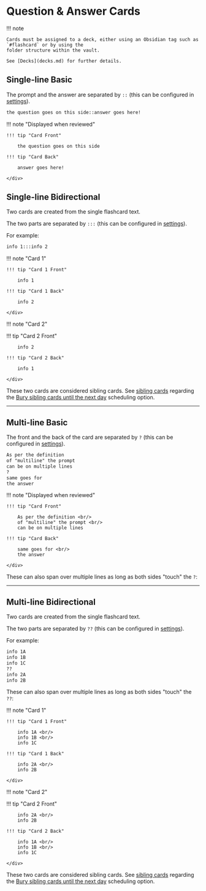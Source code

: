 # Question & Answer Cards

!!! note

    Cards must be assigned to a deck, either using an Obsidian tag such as `#flashcard` or by using the
    folder structure within the vault. 

    See [Decks](decks.md) for further details.



## Single-line Basic

The prompt and the answer are separated by `::` (this can be configured in [settings]( ../plugin-settings.md#flashcard-separators)).

```markdown
the question goes on this side::answer goes here!
```

!!! note "Displayed when reviewed"
    <div class="grid" markdown>

    !!! tip "Card Front"

        the question goes on this side

    !!! tip "Card Back"

        answer goes here!

    </div>

## Single-line Bidirectional

Two cards are created from the single flashcard text.

The two parts are separated by `:::` (this can be configured in [settings]( ../plugin-settings.md#flashcard-separators)).

For example:

```markdown
info 1:::info 2
```

!!! note "Card 1"
    <div class="grid" markdown>

    !!! tip "Card 1 Front"

        info 1

    !!! tip "Card 1 Back"

        info 2

    </div>

!!! note "Card 2"
    <div class="grid" markdown>
    !!! tip "Card 2 Front"

        info 2

    !!! tip "Card 2 Back"

        info 1

    </div>

These two cards are considered sibling cards. See [sibling cards](flashcards.md#sibling-cards) regarding the 
[Bury sibling cards until the next day](../plugin-settings.md#flashcard-review) scheduling option.

---

## Multi-line Basic

The front and the back of the card are separated by `?` (this can be configured in [settings]( ../plugin-settings.md#flashcard-separators)).

```markdown
As per the definition
of "multiline" the prompt
can be on multiple lines
?
same goes for
the answer
```

!!! note "Displayed when reviewed"
    <div class="grid" markdown>

    !!! tip "Card Front"

        As per the definition <br/>
        of "multiline" the prompt <br/>
        can be on multiple lines

    !!! tip "Card Back"

        same goes for <br/>
        the answer

    </div>


These can also span over multiple lines as long as both sides "touch" the `?`:



---


## Multi-line Bidirectional

Two cards are created from the single flashcard text.

The two parts are separated by `??` (this can be configured in [settings]( ../plugin-settings.md#flashcard-separators)).

For example:

```markdown
info 1A
info 1B
info 1C
?? 
info 2A
info 2B
```

These can also span over multiple lines as long as both sides "touch" the `??`:

!!! note "Card 1"
    <div class="grid" markdown>

    !!! tip "Card 1 Front"

        info 1A <br/>
        info 1B <br/>
        info 1C

    !!! tip "Card 1 Back"

        info 2A <br/>
        info 2B

    </div>

!!! note "Card 2"
    <div class="grid" markdown>
    !!! tip "Card 2 Front"

        info 2A <br/>
        info 2B

    !!! tip "Card 2 Back"

        info 1A <br/>
        info 1B <br/>
        info 1C

    </div>

These two cards are considered sibling cards. See [sibling cards](flashcards.md#sibling-cards) regarding the 
[Bury sibling cards until the next day]( ../plugin-settings.md#flashcard-review) scheduling option.




